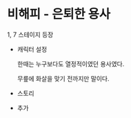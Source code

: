 # 비해피 - 은퇴한 용사

1, 7 스테이지 등장

- 캐릭터 설정
    
    한때는 누구보다도 열정적이였던 용사였다.
    
    무릎에 화살을 맞기 전까지만 말이다.
    
- 스토리
- 추가